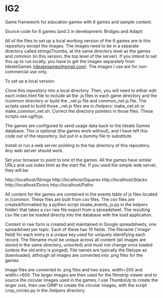 # IG2
Game framework for education games with 6 games and sample content.

Source code for 6 games (and 2 in development: Bridges and Adapt)

All of the files to set up a local working version of the 6 games are in this repository except the images. The images need to be in a separate directory called stringsThumbs, at the same directory level as the games and common (in this version, the top level of the server). If you intend to set this up to run locally, you have to get the images separately from IdeateGames (ideategames@gmail.com). The images I use are for non-commercial use only.

To set up a local version:

Clone this repository into a local directory. Then, you will need to either edit each index.html file to include all the .js files in each game directory and the /common directory or build the <game>_net.js file and common_net.js file. The scripts used to build those _net.js files are in /helpers: make_net.sh or make_common_net.sh. Correct the directory pointers in those files. These scripts use uglifyjs.

The games are configured to send usage data back to the Ideate Games database. This is optional (the games work without), and I have left this code out of the repository, but put in a dummy file to substitute.

Install or run a web server pointing to the top directory of this repository. Any web server should work.

Set your browser to point to one of the games. All the games have similar URLs and use index.html as the start file. If you used the simple web server, they will be:

http://localhost/Strings
http://localhost/Squares
http://localhost/Stacks
http://localhost/Doors
http://localhost/Paths

All content for the games are contained in the events table of js files located in /common. These files are built from csv files. The csv files are created/formatted by a python script (make_events_js.py in the helpers folder) that takes a csv raw file export from a spreadsheet. The resulting csv file can be loaded directly into the database with the load application. 

Content in raw form is created and maintained in Google spreadsheets, one spreadsheet per topic. Each of these has 10 fields. The filename ('image' field) for each entry is a unique key used for uniquely identifying each record. The filename must be unique across all content (all images are stored in the same directory, unsorted) and must not change once loaded (unless the old entry is purged). File names are typically the filetype as downloaded, although all images are converted into .png files for the games.

Image files are converted to .png files and two sizes, width=200 and width<=600. The larger images are then used for the filmstrip viewer and to source the circular images used in the games. I use ThumbsUp to create the larger size, then use GIMP to create the circular images, with the script crop_circles.py in the /helpers directory.
